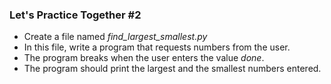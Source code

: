 ### Let's Practice Together \#2

- Create a file named *find_largest_smallest.py*
- In this file, write a program that requests numbers from the user.
- The program breaks when the user enters the value *done*.
- The program should print the largest and the smallest numbers entered.
